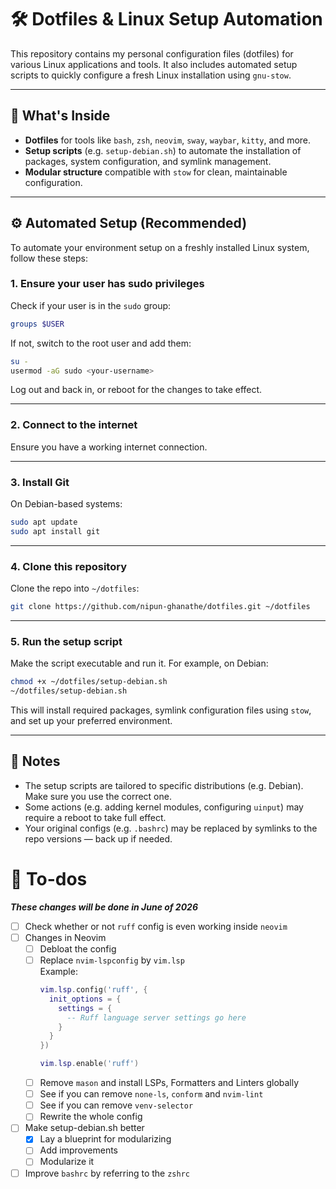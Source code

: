 # 🛠️ Dotfiles & Linux Setup Automation

This repository contains my personal configuration files (dotfiles) for various Linux applications and tools. It also includes automated setup scripts to quickly configure a fresh Linux installation using `gnu-stow`.

---

## 📁 What's Inside

* **Dotfiles** for tools like `bash`, `zsh`, `neovim`, `sway`, `waybar`, `kitty`, and more.
* **Setup scripts** (e.g. `setup-debian.sh`) to automate the installation of packages, system configuration, and symlink management.
* **Modular structure** compatible with `stow` for clean, maintainable configuration.

---

## ⚙️ Automated Setup (Recommended)

To automate your environment setup on a freshly installed Linux system, follow these steps:

### 1. Ensure your user has sudo privileges

Check if your user is in the `sudo` group:

```bash
groups $USER
```

If not, switch to the root user and add them:

```bash
su -
usermod -aG sudo <your-username>
```

Log out and back in, or reboot for the changes to take effect.

---

### 2. Connect to the internet

Ensure you have a working internet connection.

---

### 3. Install Git

On Debian-based systems:

```bash
sudo apt update
sudo apt install git
```

---

### 4. Clone this repository

Clone the repo into `~/dotfiles`:

```bash
git clone https://github.com/nipun-ghanathe/dotfiles.git ~/dotfiles
```

---

### 5. Run the setup script

Make the script executable and run it. For example, on Debian:

```bash
chmod +x ~/dotfiles/setup-debian.sh
~/dotfiles/setup-debian.sh
```

This will install required packages, symlink configuration files using `stow`, and set up your preferred environment.

---

## 🧰 Notes

* The setup scripts are tailored to specific distributions (e.g. Debian). Make sure you use the correct one.
* Some actions (e.g. adding kernel modules, configuring `uinput`) may require a reboot to take full effect.
* Your original configs (e.g. `.bashrc`) may be replaced by symlinks to the repo versions — back up if needed.


# 📝 To-dos
***These changes will be done in June of 2026***

- [ ] Check whether or not `ruff` config is even working inside `neovim`
- [ ] Changes in Neovim
    - [ ] Debloat the config
    - [ ] Replace `nvim-lspconfig` by `vim.lsp`  
      Example:
      ```lua
      vim.lsp.config('ruff', {
        init_options = {
          settings = {
            -- Ruff language server settings go here
          }
        }
      })
      
      vim.lsp.enable('ruff')
      ```
    - [ ] Remove `mason` and install LSPs, Formatters and Linters
      globally
    - [ ] See if you can remove `none-ls`, `conform` and `nvim-lint`
    - [ ] See if you can remove `venv-selector`
    - [ ] Rewrite the whole config
- [ ] Make setup-debian.sh better
  - [x] Lay a blueprint for modularizing
  - [ ] Add improvements
  - [ ] Modularize it
- [ ] Improve `bashrc` by referring to the `zshrc`
